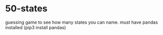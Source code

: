 # 50-states

guessing game to see how many states you can name.  must have pandas installed (pip3 install pandas)
